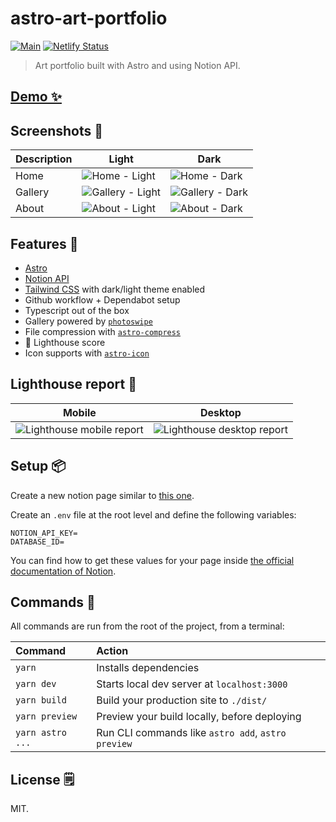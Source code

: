 # astro-art-portfolio

[![Main](https://github.com/EmaSuriano/astro-art-portfolio/actions/workflows/main.yml/badge.svg)](https://github.com/EmaSuriano/astro-art-portfolio/actions/workflows/main.yml)
[![Netlify Status](https://api.netlify.com/api/v1/badges/8d66fa66-0596-4ae2-97ef-bef6134b2681/deploy-status)](https://app.netlify.com/sites/astro-art-portfolio/deploys)

> Art portfolio built with Astro and using Notion API.

## [Demo ✨](https://art.emasuriano.com/)

## Screenshots 📸

| Description | Light                                                                                                                    | Dark                                                                                                                    |
| ----------- | ------------------------------------------------------------------------------------------------------------------------ | ----------------------------------------------------------------------------------------------------------------------- |
| Home        | ![Home - Light](https://user-images.githubusercontent.com/3399429/196646889-8e5a7d23-75d5-4978-8767-0364f1cf0ca5.png)    | ![Home - Dark](https://user-images.githubusercontent.com/3399429/196646947-ca228872-1fac-40f8-9b57-f9b7a22f8f31.png)    |
| Gallery     | ![Gallery - Light](https://user-images.githubusercontent.com/3399429/196646908-bb5fc6f4-c72f-4532-bd39-5b0bc5b04a94.png) | ![Gallery - Dark](https://user-images.githubusercontent.com/3399429/196648558-41226bcd-6594-49dc-8d29-c998352cdf86.png) |
| About       | ![About - Light](https://user-images.githubusercontent.com/3399429/196646936-f8087693-6254-4515-b7da-828f4ad0674d.png)   | ![About - Dark](https://user-images.githubusercontent.com/3399429/196646862-41bd7f63-758e-47f7-8bcb-23b2e5678496.png)   |

## Features 🚀

- [Astro](astro.build/)
- [Notion API](https://developers.notion.com/)
- [Tailwind CSS](https://tailwindcss.com/) with dark/light theme enabled
- Github workflow + Dependabot setup
- Typescript out of the box
- Gallery powered by [`photoswipe`](https://photoswipe.com/)
- File compression with [`astro-compress`](https://github.com/astro-community/astro-compress)
- 💯 Lighthouse score
- Icon supports with [`astro-icon`](https://github.com/natemoo-re/astro-icon)

## Lighthouse report 💯

| Mobile                                                                                                                            | Desktop                                                                                                                            |
| --------------------------------------------------------------------------------------------------------------------------------- | ---------------------------------------------------------------------------------------------------------------------------------- |
| ![Lighthouse mobile report](https://user-images.githubusercontent.com/3399429/205282617-84fd40b0-473e-4cb5-aec7-ae94f2fc7c51.png) | ![Lighthouse desktop report](https://user-images.githubusercontent.com/3399429/205282635-b9198cd3-2253-421c-8207-3473436f8689.png) |

## Setup 📦

Create a new notion page similar to [this one](https://emasuriano.notion.site/93337e86f87a4a89b0553a05f512df2b?v=21134437da6f4e22bf36bdda167295cc).

Create an `.env` file at the root level and define the following variables:

```plain
NOTION_API_KEY=
DATABASE_ID=
```

You can find how to get these values for your page inside [the official documentation of Notion](https://developers.notion.com/docs/working-with-databases).

## Commands 🧞

All commands are run from the root of the project, from a terminal:

| Command          | Action                                             |
| :--------------- | :------------------------------------------------- |
| `yarn`           | Installs dependencies                              |
| `yarn dev`       | Starts local dev server at `localhost:3000`        |
| `yarn build`     | Build your production site to `./dist/`            |
| `yarn preview`   | Preview your build locally, before deploying       |
| `yarn astro ...` | Run CLI commands like `astro add`, `astro preview` |

## License 🗒

MIT.
